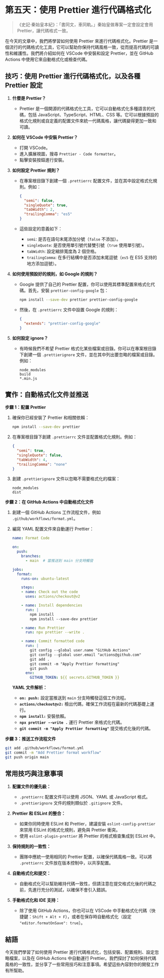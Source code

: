 # 第五天：使用 Prettier 進行代碼格式化

> 《史記·秦始皇本紀》：「書同文，車同軌。」秦始皇做專案一定會設定會用 Prettier，讓代碼格式一致。

在今天的文章中，我們將學習如何使用 Prettier 來進行代碼格式化。Prettier 是一個流行的代碼格式化工具，它可以幫助你保持代碼風格一致，從而提高代碼的可讀性和維護性。我們將介紹如何在 VSCode 中安裝和設定 Prettier，並在 GitHub Actions 中使用它來自動格式化或檢查代碼。

## 技巧：使用 Prettier 進行代碼格式化，以及各種 Prettier 設定

1. **什麼是 Prettier？**
   - Prettier 是一個開源的代碼格式化工具，它可以自動格式化多種語言的代碼，包括 JavaScript、TypeScript、HTML、CSS 等。它可以根據預設的格式化規則或自定義的配置文件來統一代碼風格，讓代碼變得更加一致和可讀。

2. **如何在 VSCode 中安裝 Prettier？**
   - 打開 VSCode。
   - 進入擴展視圖，搜尋 `Prettier - Code formatter`。
   - 點擊安裝按鈕進行安裝。

3. **如何設定 Prettier 規則？**
   - 在專案根目錄下創建一個 `.prettierrc` 配置文件，並在其中設定格式化規則。例如：

     ```json
     {
       "semi": false,
       "singleQuote": true,
       "tabWidth": 2,
       "trailingComma": "es5"
     }
     ```

   - 這些設定的意義如下：
     - `semi`: 是否在語句末尾添加分號（`false` 不添加）。
     - `singleQuote`: 是否使用單引號代替雙引號（`true` 使用單引號）。
     - `tabWidth`: 設定縮排寬度為 2 個空格。
     - `trailingComma`: 在多行結構中是否添加末尾逗號（`es5` 在 ES5 支持的地方添加逗號）。

4. **如何使用預設好的規則，如 Google 的規則？**
   - Google 提供了自己的 Prettier 配置，你可以使用其標準配置來格式化代碼。首先，安裝 `prettier-config-google` 包：

     ```bash
     npm install --save-dev prettier prettier-config-google
     ```

   - 然後，在 `.prettierrc` 文件中設置 Google 的規則：

     ```json
     {
       "extends": "prettier-config-google"
     }
     ```

5. **如何設定 ignore？**
   - 有時候我們不希望 Prettier 格式化某些檔案或目錄。你可以在專案根目錄下創建一個 `.prettierignore` 文件，並在其中列出要忽略的檔案或目錄。例如：

     ```
     node_modules
     build
     *.min.js
     ```

## 實作：自動格式化文件並推送

**步驟 1：配置 Prettier**

1. 確保你已經安裝了 Prettier 和相關依賴：

   ```bash
   npm install --save-dev prettier
   ```

2. 在專案根目錄下創建 `.prettierrc` 文件並配置格式化規則。例如：

   ```json
   {
     "semi": true,
     "singleQuote": false,
     "tabWidth": 4,
     "trailingComma": "none"
   }
   ```

3. 創建 `.prettierignore` 文件以忽略不需要格式化的檔案：

   ```
   node_modules
   dist
   ```

**步驟 2：在 GitHub Actions 中自動格式化文件**

1. 創建一個 GitHub Actions 工作流程文件，例如 `.github/workflows/format.yml`。

2. 編寫 YAML 配置文件來自動運行 Prettier：

   ```yaml
   name: Format Code

   on:
     push:
       branches:
         - main  # 當推送到 main 分支時觸發

   jobs:
     format:
       runs-on: ubuntu-latest

       steps:
       - name: Check out the code
         uses: actions/checkout@v2

       - name: Install dependencies
         run: |
           npm install
           npm install --save-dev prettier

       - name: Run Prettier
         run: npx prettier --write .

       - name: Commit formatted code
         run: |
           git config --global user.name "GitHub Actions"
           git config --global user.email "actions@github.com"
           git add .
           git commit -m "Apply Prettier formatting"
           git push
         env:
           GITHUB_TOKEN: ${{ secrets.GITHUB_TOKEN }}
   ```

   **YAML 文件解析：**
   - **`on: push:`** 設定當推送到 `main` 分支時觸發這個工作流程。
   - **`actions/checkout@v2:`** 檢出代碼，確保工作流程在最新的代碼基礎上運行。
   - **`npm install:`** 安裝依賴。
   - **`npx prettier --write .`** 運行 Prettier 來格式化代碼。
   - **`git commit -m "Apply Prettier formatting"`** 提交格式化後的代碼。

**步驟 3：推送工作流程文件**

```bash
git add .github/workflows/format.yml
git commit -m "Add Prettier format workflow"
git push origin main
```

## 常用技巧與注意事項

1. **配置文件的優先級：**
   - `.prettierrc` 配置文件可以使用 JSON、YAML 或 JavaScript 格式。
   - `.prettierignore` 文件的規則類似於 `.gitignore` 文件。

2. **Prettier 和 ESLint 的整合：**
   - 如果你同時使用 ESLint 和 Prettier，建議安裝 `eslint-config-prettier` 來禁用 ESLint 的格式化規則，避免與 Prettier 衝突。
   - 使用 `eslint-plugin-prettier` 將 Prettier 的格式檢查集成到 ESLint 中。

3. **保持規則的一致性：**
   - 團隊中應統一使用相同的 Prettier 配置，以確保代碼風格一致。可以將 `.prettierrc` 文件放在版本控制中，以共享配置。

4. **自動格式化和提交：**
   - 自動格式化可以幫助維持代碼一致性，但請注意在提交格式化後的代碼之前，先進行充分的測試，以確保不會引入錯誤。

5. **手動格式化和 IDE 支持：**
   - 除了使用 GitHub Actions，你也可以在 VSCode 中手動格式化代碼（快捷鍵：`Shift + Alt + F`），或者在保存時自動格式化（設定 `"editor.formatOnSave": true`）。

## 結語

今天我們學習了如何使用 Prettier 進行代碼格式化，包括安裝、配置規則、設定忽略檔案，以及在 GitHub Actions 中自動運行 Prettier。我們探討了如何保持代碼風格的一致性，並分享了一些常用技巧和注意事項。希望這些內容對你的開發工作有所幫助。